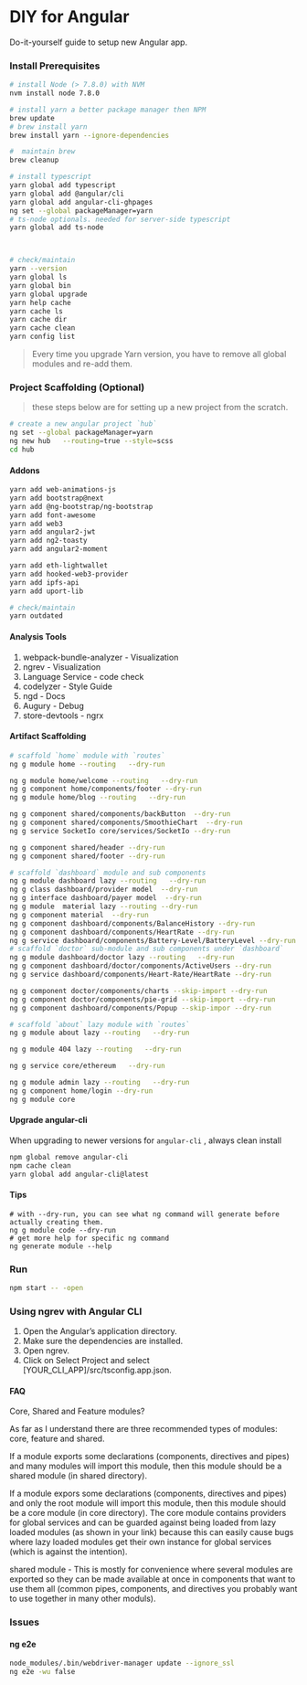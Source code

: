 DIY for Angular
===============
Do-it-yourself guide to setup new Angular app.

### Install Prerequisites
```bash
# install Node (> 7.8.0) with NVM
nvm install node 7.8.0

# install yarn a better package manager then NPM
brew update
# brew install yarn
brew install yarn --ignore-dependencies

#  maintain brew
brew cleanup

# install typescript
yarn global add typescript
yarn global add @angular/cli
yarn global add angular-cli-ghpages
ng set --global packageManager=yarn
# ts-node optionals. needed for server-side typescript
yarn global add ts-node



# check/maintain
yarn --version
yarn global ls
yarn global bin
yarn global upgrade
yarn help cache
yarn cache ls
yarn cache dir
yarn cache clean
yarn config list
```

> Every time you upgrade Yarn version, you have to remove all global modules and re-add them.

### Project Scaffolding (Optional)
> these steps below are for setting up a new project from the scratch.
```bash
# create a new angular project `hub`
ng set --global packageManager=yarn
ng new hub   --routing=true --style=scss
cd hub
```

#### Addons
```bash
yarn add web-animations-js
yarn add bootstrap@next
yarn add @ng-bootstrap/ng-bootstrap
yarn add font-awesome
yarn add web3
yarn add angular2-jwt
yarn add ng2-toasty
yarn add angular2-moment

yarn add eth-lightwallet
yarn add hooked-web3-provider
yarn add ipfs-api
yarn add uport-lib

# check/maintain
yarn outdated
```

#### Analysis Tools
1. webpack-bundle-analyzer - Visualization 
2. ngrev -  Visualization
3. Language Service - code check
4. codelyzer - Style Guide 
5. ngd - Docs 
6. Augury - Debug
7. store-devtools - ngrx

#### Artifact Scaffolding
```bash
# scaffold `home` module with `routes`
ng g module home --routing   --dry-run

ng g module home/welcome --routing   --dry-run
ng g component home/components/footer --dry-run
ng g module home/blog --routing   --dry-run

ng g component shared/components/backButton  --dry-run
ng g component shared/components/SmoothieChart  --dry-run
ng g service SocketIo core/services/SocketIo --dry-run  

ng g component shared/header --dry-run
ng g component shared/footer --dry-run

# scaffold `dashboard` module and sub components
ng g module dashboard lazy --routing   --dry-run
ng g class dashboard/provider model  --dry-run
ng g interface dashboard/payer model  --dry-run
ng g module  material lazy --routing --dry-run
ng g component material  --dry-run
ng g component dashboard/components/BalanceHistory --dry-run
ng g component dashboard/components/HeartRate --dry-run
ng g service dashboard/components/Battery-Level/BatteryLevel --dry-run
# scaffold `doctor` sub-module and sub components under `dashboard`
ng g module dashboard/doctor lazy --routing   --dry-run
ng g component dashboard/doctor/components/ActiveUsers --dry-run
ng g service dashboard/components/Heart-Rate/HeartRate --dry-run

ng g component doctor/components/charts --skip-import --dry-run
ng g component doctor/components/pie-grid --skip-import --dry-run
ng g component dashboard/components/Popup --skip-impor --dry-run

# scaffold `about` lazy module with `routes`
ng g module about lazy --routing   --dry-run

ng g module 404 lazy --routing   --dry-run

ng g service core/ethereum   --dry-run

ng g module admin lazy --routing   --dry-run
ng g component home/login --dry-run
ng g module core
```


#### Upgrade angular-cli
When upgrading to newer versions for `angular-cli` , always clean install
```bash
npm global remove angular-cli
npm cache clean
yarn global add angular-cli@latest
```

#### Tips
```
# with --dry-run, you can see what ng command will generate before actually creating them.
ng g module code --dry-run
# get more help for specific ng command
ng generate module --help
```

### Run
```bash
npm start -- -open
```


### Using ngrev with Angular CLI

1. Open the Angular’s application directory.
2. Make sure the dependencies are installed.
3. Open ngrev.
4. Click on Select Project and select [YOUR_CLI_APP]/src/tsconfig.app.json.

#### FAQ
Core, Shared and Feature modules?

As far as I understand there are three recommended types of modules: core, feature and shared.

If a module exports some declarations (components, directives and pipes) and many modules will import this module, then this module should be a shared module (in shared directory).

If a module expors some declarations (components, directives and pipes) and only the root module will import this module, then this module should be a core module (in core directory).
The core module contains providers for global services and can be guarded against being loaded from lazy loaded modules (as shown in your link) because this can easily cause bugs where lazy loaded modules get their own instance for global services (which is against the intention).


shared module - This is mostly for convenience where several modules are exported so they can be made available at once in components that want to use them all (common pipes, components, and directives you probably want to use together in many other moduls).

### Issues 
#### ng e2e
```bash
node_modules/.bin/webdriver-manager update --ignore_ssl
ng e2e -wu false
```

